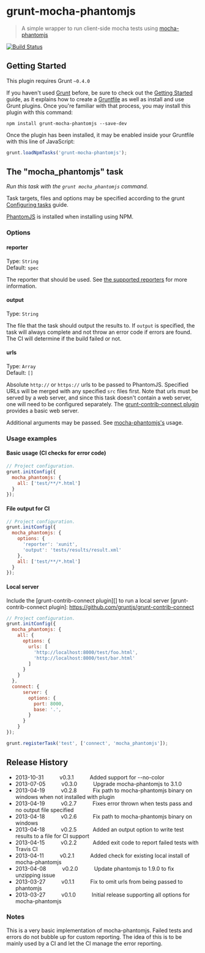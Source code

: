 # grunt-mocha-phantomjs

> A simple wrapper to run client-side mocha tests using [mocha-phantomjs](http://metaskills.net/mocha-phantomjs/)

[![Build Status](https://travis-ci.org/jdcataldo/grunt-mocha-phantomjs.png)](https://travis-ci.org/jdcataldo/grunt-mocha-phantomjs)

## Getting Started
This plugin requires Grunt `~0.4.0`

If you haven't used [Grunt](http://gruntjs.com/) before, be sure to check out the [Getting Started](http://gruntjs.com/getting-started) guide, as it explains how to create a [Gruntfile](http://gruntjs.com/sample-gruntfile) as well as install and use Grunt plugins. Once you're familiar with that process, you may install this plugin with this command:

```shell
npm install grunt-mocha-phantomjs --save-dev
```

Once the plugin has been installed, it may be enabled inside your Gruntfile with this line of JavaScript:

```js
grunt.loadNpmTasks('grunt-mocha-phantomjs');
```

## The "mocha_phantomjs" task

_Run this task with the `grunt mocha_phantomjs` command._

Task targets, files and options may be specified according to the grunt [Configuring tasks](http://gruntjs.com/configuring-tasks) guide.

[PhantomJS][] is installed when installing using NPM. 

[PhantomJS]: http://www.phantomjs.org/

### Options

#### reporter
Type: `String`  
Default: `spec`

The reporter that should be used. See [the supported reporters](https://github.com/metaskills/mocha-phantomjs#supported-reporters) for more information.

#### output
Type: `String`  

The file that the task should output the results to. If `output` is specified, the task will always complete and not throw an error code if errors are found. The CI will determine if the build failed or not.

#### urls
Type: `Array`  
Default: `[]`

Absolute `http://` or `https://` urls to be passed to PhantomJS. Specified URLs will be merged with any specified `src` files first. Note that urls must be served by a web server, and since this task doesn't contain a web server, one will need to be configured separately. The [grunt-contrib-connect plugin](https://github.com/gruntjs/grunt-contrib-connect) provides a basic web server.

Additional arguments may be passed. See [mocha-phantomjs's](https://github.com/metaskills/mocha-phantomjs#usage) usage.

### Usage examples

#### Basic usage (CI checks for error code)

```js
// Project configuration.
grunt.initConfig({
  mocha_phantomjs: {
    all: ['test/**/*.html']
  }
});
```

#### File output for CI

```js
// Project configuration.
grunt.initConfig({
  mocha_phantomjs: {
    options: {
      'reporter': 'xunit',
      'output': 'tests/results/result.xml'
    },
    all: ['test/**/*.html']
  }
});
```

#### Local server
Include the [grunt-contrib-connect plugin][] to run a local server
[grunt-contrib-connect plugin]: https://github.com/gruntjs/grunt-contrib-connect

```js
// Project configuration.
grunt.initConfig({
  mocha_phantomjs: {
    all: {
      options: {
        urls: [
          'http://localhost:8000/test/foo.html',
          'http://localhost:8000/test/bar.html'
        ]
      }
    }
  },
  connect: {
      server: {
        options: {
          port: 8000,
          base: '.',
        }
      }
    }
});

grunt.registerTask('test', ['connect', 'mocha_phantomjs']);
```

## Release History

* 2013-10-31   v0.3.1   Added support for --no-color
* 2013-07-05   v0.3.0   Upgrade mocha-phantomjs to 3.1.0
* 2013-04-19   v0.2.8   Fix path to mocha-phantomjs binary on windows when not installed with plugin
* 2013-04-19   v0.2.7   Fixes error thrown when tests pass and no output file specified
* 2013-04-18   v0.2.6   Fix path to mocha-phantomjs binary on windows
* 2013-04-18   v0.2.5   Added an output option to write test results to a file for CI support
* 2013-04-15   v0.2.2   Added exit code to report failed tests with Travis CI
* 2013-04-11   v0.2.1   Added check for existing local install of mocha-phantomjs
* 2013-04-08   v0.2.0   Update phantomjs to 1.9.0 to fix unzipping issue
* 2013-03-27   v0.1.1   Fix to omit urls from being passed to phantomjs
* 2013-03-27   v0.1.0   Initial release supporting all options for mocha-phantomjs


### Notes
This is a very basic implementation of mocha-phantomjs. Failed tests and errors do not bubble up for custom reporting. The idea of this is to be mainly used by a CI and let the CI manage the error reporting.
